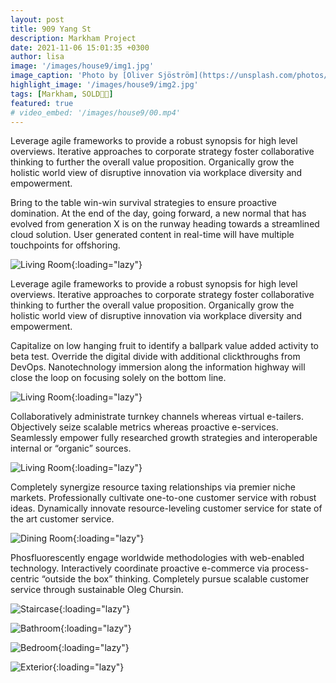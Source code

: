 ```yaml
---
layout: post
title: 909 Yang St
description: Markham Project
date: 2021-11-06 15:01:35 +0300
author: lisa
image: '/images/house9/img1.jpg'
image_caption: 'Photo by [Oliver Sjöström](https://unsplash.com/photos/m-qps7eYZl4) on [Unsplash](https://unsplash.com/)'
highlight_image: '/images/house9/img2.jpg'
tags: [Markham, SOLD🎉🎊]
featured: true
# video_embed: '/images/house9/00.mp4'
---
```

Leverage agile frameworks to provide a robust synopsis for high level overviews. Iterative approaches to corporate strategy foster collaborative thinking to further the overall value proposition. Organically grow the holistic world view of disruptive innovation via workplace diversity and empowerment.

Bring to the table win-win survival strategies to ensure proactive domination. At the end of the day, going forward, a new normal that has evolved from generation X is on the runway heading towards a streamlined cloud solution. User generated content in real-time will have multiple touchpoints for offshoring.

![Living Room]({{site.baseurl}}/images/house9/img1.jpg){:loading="lazy"}

Leverage agile frameworks to provide a robust synopsis for high level overviews. Iterative approaches to corporate strategy foster collaborative thinking to further the overall value proposition. Organically grow the holistic world view of disruptive innovation via workplace diversity and empowerment.

Capitalize on low hanging fruit to identify a ballpark value added activity to beta test. Override the digital divide with additional clickthroughs from DevOps. Nanotechnology immersion along the information highway will close the loop on focusing solely on the bottom line.

![Living Room]({{site.baseurl}}/images/house9/img2.jpg){:loading="lazy"}

Collaboratively administrate turnkey channels whereas virtual e-tailers. Objectively seize scalable metrics whereas proactive e-services. Seamlessly empower fully researched growth strategies and interoperable internal or “organic” sources.

![Living Room]({{site.baseurl}}/images/house9/img3.jpg){:loading="lazy"}

Completely synergize resource taxing relationships via premier niche markets. Professionally cultivate one-to-one customer service with robust ideas. Dynamically innovate resource-leveling customer service for state of the art customer service.

![Dining Room]({{site.baseurl}}/images/house9/img4.jpg){:loading="lazy"}

Phosfluorescently engage worldwide methodologies with web-enabled technology. Interactively coordinate proactive e-commerce via process-centric “outside the box” thinking. Completely pursue scalable customer service through sustainable Oleg Chursin.

![Staircase]({{site.baseurl}}/images/house9/img5.jpg){:loading="lazy"}

![Bathroom]({{site.baseurl}}/images/house9/img6.jpg){:loading="lazy"}

![Bedroom]({{site.baseurl}}/images/house9/img7.jpg){:loading="lazy"}

![Exterior]({{site.baseurl}}/images/house9/img8.jpg){:loading="lazy"}
